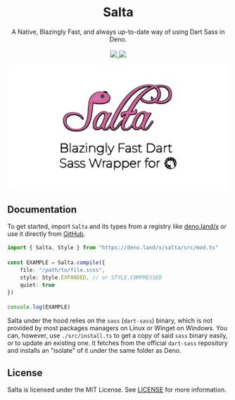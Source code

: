 <h1 align="center">
	Salta
</h1>
<p align="center">
	A Native, Blazingly Fast, and always up-to-date way of using Dart Sass in Deno. <br> <br>
	<a href="https://discord.gg/Nhvt7X84Hj">
		<img src="https://dcbadge.vercel.app/api/server/Nhvt7X84Hj">
	</a>	
	<a href="https://deno.land/x/salta">
		<img src="https://img.shields.io/badge/available%20on-deno.land/x-normal.svg?style=for-the-badge&logo=deno&color=blue">
	</a>
</p>

![The Salta Banner](./branding/salta_banner.png)

## Documentation
To get started, import `Salta` and its types from a registry like [deno.land/x](https://deno.land/x/salta) or use it directly from [GitHub](https://raw.githubusercontent.com/lukeed/salta/master/mod.ts).

```ts
import { Salta, Style } from "https://deno.land/x/salta/src/mod.ts"

const EXAMPLE = Salta.compile({
	file: "/path/to/file.scss",
	style: Style.EXPANDED, // or STYLE.COMPRESSED
	quiet: true
})

console.log(EXAMPLE)
```

Salta under the hood relies on the `sass` (`dart-sass`) binary, which is not provided by most packages managers on Linux or Winget on Windows. You can, however, use `./src/install.ts` to get a copy of said `sass` binary easily, or to update an existing one. It fetches from the official `dart-sass` repository and installs an "isolate" of it under the same folder as Deno.

## License
Salta is licensed under the MIT License. See [LICENSE](./LICENSE) for more information.
